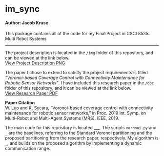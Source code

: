 # im_sync

#### Author: Jacob Kruse

This package contains all of the code for my Final Project in CSCI 8535: Multi Robot Systems

---

The project description is located in the `/img` folder of this repository, and can be viewed at the link below.  
[View Project Description PNG](https://github.com/jacob-kruse/im_sync/blob/main/img/Project_Description.png)

The paper I chose to extend to satisfy the project requirements is titled *"Voronoi-based Coverage Control with Connectivity Maintenance for
Robotic Sensor Networks"*. I have included this research paper in the `/doc` folder of this repository, and it can be viewed at the link below.  
[View Research Paper PDF](https://github.com/jacob-kruse/im_sync/blob/main/doc/Extended_Paper.pdf)

**Paper Citation**  
W. Luo and K. Sycara, “Voronoi-based coverage control with connectivity maintenance for robotic sensor networks,” in Proc. 2019 Int. Symp. on Multi-Robot and Multi-Agent Systems (MRS). IEEE, 2019.

The main code for this repository is located ___. The scripts `voronoi.py` and `_` are the baselines, referring to the Standard Voronoi partitioning and the proposed partitioning from the research paper, respectively. My algorithm is `_`, and builds on the proposed algorithm by implementing a dynamic communication range. 
